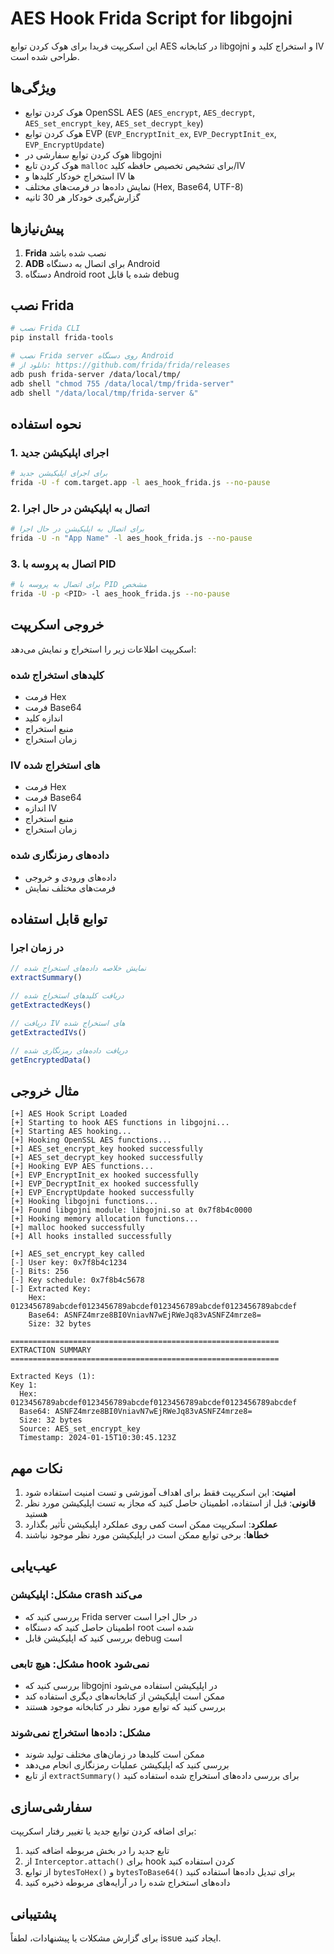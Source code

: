 # AES Hook Frida Script for libgojni

این اسکریپت فریدا برای هوک کردن توابع AES در کتابخانه libgojni و استخراج کلید و IV طراحی شده است.

## ویژگی‌ها

- هوک کردن توابع OpenSSL AES (`AES_encrypt`, `AES_decrypt`, `AES_set_encrypt_key`, `AES_set_decrypt_key`)
- هوک کردن توابع EVP (`EVP_EncryptInit_ex`, `EVP_DecryptInit_ex`, `EVP_EncryptUpdate`)
- هوک کردن توابع سفارشی در libgojni
- هوک کردن تابع `malloc` برای تشخیص تخصیص حافظه کلید/IV
- استخراج خودکار کلیدها و IV ها
- نمایش داده‌ها در فرمت‌های مختلف (Hex, Base64, UTF-8)
- گزارش‌گیری خودکار هر 30 ثانیه

## پیش‌نیازها

1. **Frida** نصب شده باشد
2. **ADB** برای اتصال به دستگاه Android
3. دستگاه Android root شده یا قابل debug

## نصب Frida

```bash
# نصب Frida CLI
pip install frida-tools

# نصب Frida server روی دستگاه Android
# دانلود از: https://github.com/frida/frida/releases
adb push frida-server /data/local/tmp/
adb shell "chmod 755 /data/local/tmp/frida-server"
adb shell "/data/local/tmp/frida-server &"
```

## نحوه استفاده

### 1. اجرای اپلیکیشن جدید

```bash
# برای اجرای اپلیکیشن جدید
frida -U -f com.target.app -l aes_hook_frida.js --no-pause
```

### 2. اتصال به اپلیکیشن در حال اجرا

```bash
# برای اتصال به اپلیکیشن در حال اجرا
frida -U -n "App Name" -l aes_hook_frida.js --no-pause
```

### 3. اتصال به پروسه با PID

```bash
# برای اتصال به پروسه با PID مشخص
frida -U -p <PID> -l aes_hook_frida.js --no-pause
```

## خروجی اسکریپت

اسکریپت اطلاعات زیر را استخراج و نمایش می‌دهد:

### کلیدهای استخراج شده
- فرمت Hex
- فرمت Base64
- اندازه کلید
- منبع استخراج
- زمان استخراج

### IV های استخراج شده
- فرمت Hex
- فرمت Base64
- اندازه IV
- منبع استخراج
- زمان استخراج

### داده‌های رمزنگاری شده
- داده‌های ورودی و خروجی
- فرمت‌های مختلف نمایش

## توابع قابل استفاده

### در زمان اجرا
```javascript
// نمایش خلاصه داده‌های استخراج شده
extractSummary()

// دریافت کلیدهای استخراج شده
getExtractedKeys()

// دریافت IV های استخراج شده
getExtractedIVs()

// دریافت داده‌های رمزنگاری شده
getEncryptedData()
```

## مثال خروجی

```
[+] AES Hook Script Loaded
[+] Starting to hook AES functions in libgojni...
[+] Starting AES hooking...
[+] Hooking OpenSSL AES functions...
[+] AES_set_encrypt_key hooked successfully
[+] AES_set_decrypt_key hooked successfully
[+] Hooking EVP AES functions...
[+] EVP_EncryptInit_ex hooked successfully
[+] EVP_DecryptInit_ex hooked successfully
[+] EVP_EncryptUpdate hooked successfully
[+] Hooking libgojni functions...
[+] Found libgojni module: libgojni.so at 0x7f8b4c0000
[+] Hooking memory allocation functions...
[+] malloc hooked successfully
[+] All hooks installed successfully

[+] AES_set_encrypt_key called
[-] User key: 0x7f8b4c1234
[-] Bits: 256
[-] Key schedule: 0x7f8b4c5678
[-] Extracted Key:
    Hex: 0123456789abcdef0123456789abcdef0123456789abcdef0123456789abcdef
    Base64: ASNFZ4mrze8BI0VniavN7wEjRWeJq83vASNFZ4mrze8=
    Size: 32 bytes

============================================================
EXTRACTION SUMMARY
============================================================

Extracted Keys (1):
Key 1:
  Hex: 0123456789abcdef0123456789abcdef0123456789abcdef0123456789abcdef
  Base64: ASNFZ4mrze8BI0VniavN7wEjRWeJq83vASNFZ4mrze8=
  Size: 32 bytes
  Source: AES_set_encrypt_key
  Timestamp: 2024-01-15T10:30:45.123Z
```

## نکات مهم

1. **امنیت**: این اسکریپت فقط برای اهداف آموزشی و تست امنیت استفاده شود
2. **قانونی**: قبل از استفاده، اطمینان حاصل کنید که مجاز به تست اپلیکیشن مورد نظر هستید
3. **عملکرد**: اسکریپت ممکن است کمی روی عملکرد اپلیکیشن تأثیر بگذارد
4. **خطاها**: برخی توابع ممکن است در اپلیکیشن مورد نظر موجود نباشند

## عیب‌یابی

### مشکل: اپلیکیشن crash می‌کند
- بررسی کنید که Frida server در حال اجرا است
- اطمینان حاصل کنید که دستگاه root شده است
- بررسی کنید که اپلیکیشن قابل debug است

### مشکل: هیچ تابعی hook نمی‌شود
- بررسی کنید که libgojni در اپلیکیشن استفاده می‌شود
- ممکن است اپلیکیشن از کتابخانه‌های دیگری استفاده کند
- بررسی کنید که توابع مورد نظر در کتابخانه موجود هستند

### مشکل: داده‌ها استخراج نمی‌شوند
- ممکن است کلیدها در زمان‌های مختلف تولید شوند
- بررسی کنید که اپلیکیشن عملیات رمزنگاری انجام می‌دهد
- از تابع `extractSummary()` برای بررسی داده‌های استخراج شده استفاده کنید

## سفارشی‌سازی

برای اضافه کردن توابع جدید یا تغییر رفتار اسکریپت:

1. تابع جدید را در بخش مربوطه اضافه کنید
2. از `Interceptor.attach()` برای hook کردن استفاده کنید
3. از توابع `bytesToHex()` و `bytesToBase64()` برای تبدیل داده‌ها استفاده کنید
4. داده‌های استخراج شده را در آرایه‌های مربوطه ذخیره کنید

## پشتیبانی

برای گزارش مشکلات یا پیشنهادات، لطفاً issue ایجاد کنید.